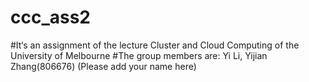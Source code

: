 # ccc_ass2
#It‘s an assignment of the lecture Cluster and Cloud Computing of the University of Melbourne
#The group members are: Yi Li, Yijian Zhang(806676) (Please add your name here)

